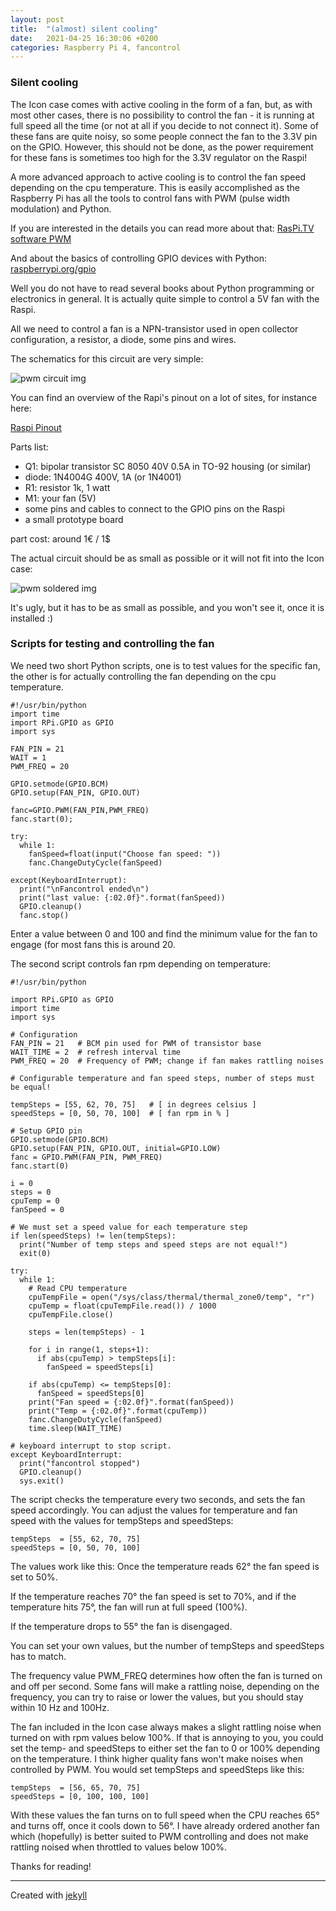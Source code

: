 ```yaml
---
layout: post
title:  "(almost) silent cooling"
date:   2021-04-25 16:30:06 +0200
categories: Raspberry Pi 4, fancontrol
---
```

### Silent cooling

The Icon case comes with active cooling in the form of a fan, but, as with most other cases, there is no possibility to control the fan - it is running at full speed all the time (or not at all if you decide to not connect it). Some of these fans are quite noisy, so some people connect the fan to the 3.3V pin on the GPIO. However, this should not be done, as the power requirement for these fans is sometimes too high for the 3.3V regulator on the Raspi!

A more advanced approach to active cooling is to control the fan speed depending on the cpu temperature. This is easily accomplished as the Raspberry Pi has all the tools to control fans with PWM (pulse width modulation) and Python.

If you are interested in the details you can read more about that:
[RasPi.TV software PWM][raspi.tv]

And about the basics of controlling GPIO devices with Python:
[raspberrypi.org/gpio][raspberrygpio]

Well you do not have to read several books about Python programming or electronics in general. It is actually quite simple to control a 5V fan with the Raspi.

All we need to control a fan is a NPN-transistor used in open collector configuration, a resistor, a diode, some pins and wires.

The schematics for this circuit are very simple:

![pwm circuit img](/images/pwm_fan_circuit.jpg)

You can find an overview of the Rapi's pinout on a lot of sites, for instance here:

[Raspi Pinout][pinout]

Parts list:

* Q1: bipolar transistor SC 8050 40V 0.5A in TO-92 housing (or similar)
* diode: 1N4004G 400V, 1A (or 1N4001)
* R1: resistor 1k, 1 watt
* M1: your fan (5V)
* some pins and cables to connect to the GPIO pins on the Raspi
* a small prototype board

part cost: around 1€ / 1$

The actual circuit should be as small as possible or it will not fit into the Icon case:

![pwm soldered img](/images/pwm_circuit.jpg)

It's ugly, but it has to be as small as possible, and you won't see it, once it is installed :)

### Scripts for testing and controlling the fan

We need two short Python scripts, one is to test values for the specific fan, the other is for actually controlling the fan depending on the cpu temperature.

~~~
#!/usr/bin/python
import time
import RPi.GPIO as GPIO
import sys

FAN_PIN = 21
WAIT = 1
PWM_FREQ = 20

GPIO.setmode(GPIO.BCM)
GPIO.setup(FAN_PIN, GPIO.OUT)

fanc=GPIO.PWM(FAN_PIN,PWM_FREQ)
fanc.start(0);

try:
  while 1:
    fanSpeed=float(input("Choose fan speed: "))
    fanc.ChangeDutyCycle(fanSpeed)

except(KeyboardInterrupt):
  print("\nFancontrol ended\n")
  print("last value: {:02.0f}".format(fanSpeed))
  GPIO.cleanup()
  fanc.stop()
~~~

Enter a value between 0 and 100 and find the minimum value for the fan to engage (for most fans this is around 20.

The second script controls fan rpm depending on temperature:

~~~
#!/usr/bin/python

import RPi.GPIO as GPIO
import time
import sys

# Configuration
FAN_PIN = 21   # BCM pin used for PWM of transistor base
WAIT_TIME = 2  # refresh interval time
PWM_FREQ = 20  # Frequency of PWM; change if fan makes rattling noises

# Configurable temperature and fan speed steps, number of steps must be equal!

tempSteps = [55, 62, 70, 75]   # [ in degrees celsius ]
speedSteps = [0, 50, 70, 100]  # [ fan rpm in % ]

# Setup GPIO pin
GPIO.setmode(GPIO.BCM)
GPIO.setup(FAN_PIN, GPIO.OUT, initial=GPIO.LOW)
fanc = GPIO.PWM(FAN_PIN, PWM_FREQ)
fanc.start(0)

i = 0
steps = 0
cpuTemp = 0
fanSpeed = 0

# We must set a speed value for each temperature step
if len(speedSteps) != len(tempSteps):
  print("Number of temp steps and speed steps are not equal!")
  exit(0)

try:
  while 1:
    # Read CPU temperature
    cpuTempFile = open("/sys/class/thermal/thermal_zone0/temp", "r")
    cpuTemp = float(cpuTempFile.read()) / 1000
    cpuTempFile.close()

    steps = len(tempSteps) - 1
    
    for i in range(1, steps+1):
      if abs(cpuTemp) > tempSteps[i]:
        fanSpeed = speedSteps[i]
        
    if abs(cpuTemp) <= tempSteps[0]:
      fanSpeed = speedSteps[0]
    print("Fan speed = {:02.0f}".format(fanSpeed))
    print("Temp = {:02.0f}".format(cpuTemp))
    fanc.ChangeDutyCycle(fanSpeed)
    time.sleep(WAIT_TIME)

# keyboard interrupt to stop script.
except KeyboardInterrupt:
  print("fancontrol stopped")
  GPIO.cleanup()
  sys.exit()
~~~

The script checks the temperature every two seconds, and sets the fan speed accordingly. You can adjust the values for temperature and fan speed with the values for tempSteps and speedSteps:

~~~
tempSteps  = [55, 62, 70, 75]
speedSteps = [0, 50, 70, 100]
~~~

The values work like this: Once the temperature reads 62° the fan speed is set to 50%.

If the temperature reaches 70° the fan speed is set to 70%, and if the temperature hits 75°, the fan will run at full speed (100%).

If the temperature drops to 55° the fan is disengaged.

You can set your own values, but the number of tempSteps and speedSteps has to match.

The frequency value PWM_FREQ determines how often the fan is turned on and off per second. Some fans will make a rattling noise, depending on the frequency, you can try to raise or lower the values, but you should stay within 10 Hz and 100Hz. 

The fan included in the Icon case always makes a slight rattling noise when turned on with rpm values below 100%. If that is annoying to you, you could set the temp- and speedSteps to either set the fan to 0 or 100% depending on the temperature. I think higher quality fans won't make noises when controlled by PWM. You would set tempSteps and speedSteps like this:

~~~
tempSteps  = [56, 65, 70, 75]
speedSteps = [0, 100, 100, 100]
~~~

With these values the fan turns on to full speed when the CPU reaches 65° and turns off, once it cools down to 56°. 
I have already ordered another fan which (hopefully) is better suited to PWM controlling and does not make rattling noised when throttled to values below 100%.

Thanks for reading!

---

Created with [jekyll][jekyll-link]

[jekyll-link]: https://jekyllrb.com/
[raspi.tv]: https://2013/rpi-gpio-0-5-2a-now-has-software-pwm-how-to-use-it
[raspberrygpio]: https://www.raspberrypi.org/documentation/usage/gpio/python/README.md
[pinout]: https://pinout.xyz/
